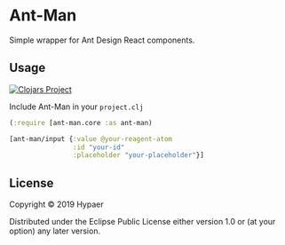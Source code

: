 # Ant-Man

Simple wrapper for Ant Design React components.

## Usage

[![Clojars Project](https://img.shields.io/clojars/v/com.hypaer/ant-man.svg)](https://clojars.org/com.hypaer/ant-man)

Include Ant-Man in your `project.clj`

```clojure
(:require [ant-man.core :as ant-man)

[ant-man/input {:value @your-reagent-atom
                :id "your-id"
                :placeholder "your-placeholder"}]
```

## License

Copyright © 2019 Hypaer

Distributed under the Eclipse Public License either version 1.0 or (at your option) any later version.
